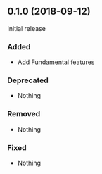 ## 0.1.0 (2018-09-12)

Initial release

### Added

- Add Fundamental features

### Deprecated

- Nothing

### Removed

- Nothing

### Fixed

- Nothing
